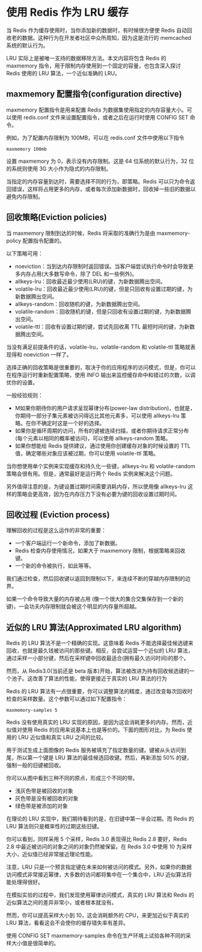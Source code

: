# 使用 Redis 作为 LRU 缓存

当 Redis 作为缓存使用时，当你添加新的数据时，有时候很方便使 Redis 自动回收老的数据。这种行为在开发者社区中众所周知，因为这是流行的 memcached 系统的默认行为。 

LRU 实际上是被唯一支持的数据移除方法。本文内容将包含 Redis 的 maxmemory 指令，用于限制内存使用到一个固定的容量，也包含深入探讨 Redis 使用的 LRU 算法，一个近似准确的 LRU。 

## maxmemory 配置指令(configuration directive) 

maxmemory 配置指令是用来配置 Redis 为数据集使用指定的内存容量大小。可以使用 redis.conf 文件来设置配置指令，或者之后在运行时使用 CONFIG SET 命令。 

例如，为了配置内存限制为 100MB，可以在 redis.conf 文件中使用以下指令 

```
maxmemory 100mb  
```

设置 maxmemory 为 0，表示没有内存限制。这是 64 位系统的默认行为，32 位的系统则使用 3G 大小作为隐式的内存限制。 

当指定的内存容量到达时，需要选择不同的行为，即策略。Redis 可以只为命令返回错误，这样将占用更多的内存，或者每次添加新数据时，回收掉一些旧的数据以避免内存限制。 

## 回收策略(Eviction policies) 

当 maxmemory 限制到达的时候，Redis 将采取的准确行为是由 maxmemory-policy 配置指令配置的。 

以下策略可用： 

- noeviction：当到达内存限制时返回错误。当客户端尝试执行命令时会导致更多内存占用(大多数写命令，除了 DEL 和一些例外)。
- allkeys-lru：回收最近最少使用(LRU)的键，为新数据腾出空间。
- volatile-lru：回收最近最少使用(LRU)的键，但是只回收有设置过期的键，为新数据腾出空间。
- allkeys-random：回收随机的键，为新数据腾出空间。
- volatile-random：回收随机的键，但是只回收有设置过期的键，为新数据腾出空间。
- volatile-ttl：回收有设置过期的键，尝试先回收离 TTL 最短时间的键，为新数据腾出空间。

当没有满足前提条件的话，volatile-lru，volatile-random 和 volatile-ttl 策略就表现得和 noeviction 一样了。 

选择正确的回收策略是很重要的，取决于你的应用程序的访问模式，但是，你可以在程序运行时重新配置策略，使用 INFO 输出来监控缓存命中和错过的次数，以调优你的设置。 

一般经验规则： 

- M如果你期待你的用户请求呈现幂律分布(power-law distribution)，也就是，你期待一部分子集元素被访问得远比其他元素多，可以使用 allkeys-lru 策略。在你不确定时这是一个好的选择。
- 如果你是循环周期的访问，所有的键被连续扫描，或者你期待请求正常分布(每个元素以相同的概率被访问)，可以使用 allkeys-random 策略。
- 如果你想能给 Redis 提供建议，通过使用你创建缓存对象的时候设置的 TTL 值，确定哪些对象应该被过期，你可以使用 volatile-ttl 策略。

当你想使用单个实例来实现缓存和持久化一些键，allkeys-lru 和 volatile-random 策略会很有用。但是，通常最好是运行两个 Redis 实例来解决这个问题。 

另外值得注意的是，为键设置过期时间需要消耗内存，所以使用像 allkeys-lru 这样的策略会更高效，因为在内存压力下没有必要为键的回收设置过期时间。 

## 回收过程 (Eviction process) 

理解回收的过程是这么运作的非常的重要： 

- 一个客户端运行一个新命令，添加了新数据。
- Redis 检查内存使用情况，如果大于 maxmemory 限制，根据策略来回收键。
- 一个新的命令被执行，如此等等。

我们通过检查，然后回收键以返回到限制以下，来连续不断的穿越内存限制的边界。 

如果一个命令导致大量的内存被占用 (像一个很大的集合交集保存到一个新的键)，一会功夫内存限制就会被这个明显的内存量所超越。 

## 近似的 LRU 算法(Approximated LRU algorithm) 

Redis 的 LRU 算法不是一个精确的实现。这意味着 Redis 不能选择最佳候选键来回收，也就是最久钱被访问的那些键。相反，会尝试运营一个近似的 LRU 算法，通过采样一小部分键，然后在采样键中回收最适合(拥有最久访问时间)的那个。 

然而，从 Redis3.0(当前还是 beta 版本)开始，算法被改进为持有回收候选键的一个池子。这改善了算法的性能，使得更接近于真实的 LRU 算法的行为 

Redis 的 LRU 算法有一点很重要，你可以调整算法的精度，通过改变每次回收时检查的采样数量。这个参数可以通过如下配置指令： 

```
maxmemory-samples 5  
```

Redis 没有使用真实的 LRU 实现的原因，是因为这会消耗更多的内存。然而，近似值对使用 Redis 的应用来说基本上也是等价的。下面的图形对比，为 Redis 使用的 LRU 近似值和真实 LRU 之间的比较。 

用于测试生成上面图像的 Redis 服务被填充了指定数量的键。键被从头访问到尾，所以第一个键是 LRU 算法的最佳候选回收键。然后，再新添加 50% 的键，强制一般的旧键被回收。 

你可以从图中看到三种不同的原点，形成三个不同的带。 

- 浅灰色带是被回收的对象
- 灰色带是没有被回收的对象
- 绿色带是被添加的对象

在理论的 LRU 实现中，我们期待看到的是，在旧键中第一半会过期。而 Redis 的 LRU 算法则只是概率性的过期这些旧键。 

你可以看到，同样采用 5 个采样，Redis 3.0 表现得比 Redis 2.8 要好，Redis 2.8 中最近被访问的对象之间的对象仍然被保留。在 Redis 3.0 中使用 10 为采样大小，近似值已经非常接近理论性能。 

注意，LRU 只是一个预言指定键在未来如何被访问的模式。另外，如果你的数据访问模式非常接近幂律，大多数的访问都将集中在一个集合中，LRU 近似算法将能处理得很好。 

在模拟实验的过程中，我们发现使用幂律访问模式，真实的 LRU 算法和 Redis 的近似算法之间的差异非常小，或者根本就没有。 

然而，你可以提高采样大小到 10，这会消耗额外的 CPU，来更加近似于真实的 LRU 算法，看看这会不会使你的缓存错失率有差异。 

使用 CONFIG SET maxmemory-samples <count>命令在生产环境上试验各种不同的采样大小值是很简单的。